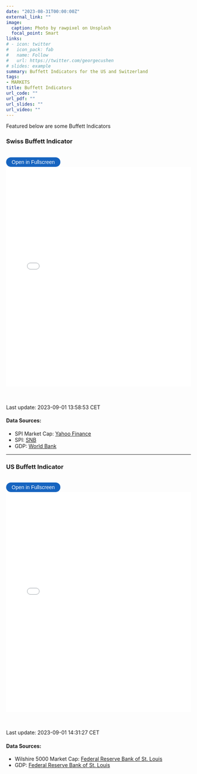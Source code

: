 ```yaml
---
date: "2023-08-31T00:00:00Z"
external_link: ""
image: 
  caption: Photo by rawpixel on Unsplash
  focal_point: Smart
links:
# - icon: twitter
#   icon_pack: fab
#   name: Follow
#   url: https://twitter.com/georgecushen
# slides: example
summary: Buffett Indicators for the US and Switzerland
tags:
- MARKETS
title: Buffett Indicators
url_code: ""
url_pdf: ""
url_slides: ""
url_video: ""
---
```


<!-- {{< load-plotly >}} -->
<!-- Load Plotly JavaScript library -->
<script src="https://cdn.plot.ly/plotly-latest.min.js"></script>
<!-- Add the toggle fullscreen function -->
<script>
    function toggleFullscreen(iframeId) {
        let iframe = document.getElementById(iframeId);
        if (iframe.requestFullscreen) {
            iframe.requestFullscreen();
        } else if (iframe.mozRequestFullScreen) { /* Firefox */
            iframe.mozRequestFullScreen();
        } else if (iframe.webkitRequestFullscreen) { /* Chrome, Safari & Opera */
            iframe.webkitRequestFullscreen();
        } else if (iframe.msRequestFullscreen) { /* IE/Edge */
            iframe.msRequestFullscreen();
        }
    }
</script>

Featured below are some Buffett Indicators

### Swiss Buffett Indicator

<br>

<button onclick="toggleFullscreen(&#39;iframe1&#39;)" style="font-size: 14px; padding: 5px 15px; border: none; border-radius: 20px; background-color: #1664c0; color: white; cursor: pointer; transition: background-color 0.3s;" onmouseover="this.style.backgroundColor=&#39;#0056b3&#39;" onmouseout="this.style.backgroundColor=&#39;#007BFF&#39;">
Open in Fullscreen
</button>
<iframe id="iframe1" src="BuffettIndicators1.html" width="100%" height="600px" frameborder="0">
</iframe>

<br> <br> Last update: 2023-09-01 13:58:53 CET

#### Data Sources:

- SPI Market Cap: [Yahoo Finance](https://finance.yahoo.com)
- SPI: [SNB](https://data.snb.ch/api/cube/capchstocki/data/csv/de)
- GDP: [World
  Bank](https://data.worldbank.org/indicator/NY.GDP.MKTP.CD.)

------------------------------------------------------------------------

### US Buffett Indicator

<br>

<button onclick="toggleFullscreen(&#39;iframe2&#39;)" style="font-size: 14px; padding: 5px 15px; border: none; border-radius: 20px; background-color: #1664c0; color: white; cursor: pointer; transition: background-color 0.3s;" onmouseover="this.style.backgroundColor=&#39;#0056b3&#39;" onmouseout="this.style.backgroundColor=&#39;#007BFF&#39;">
Open in Fullscreen
</button>
<iframe id="iframe2" src="BuffettIndicators2.html" width="100%" height="600px" frameborder="0">
</iframe>

<br> <br> Last update: 2023-09-01 14:31:27 CET

#### Data Sources:

- Wilshire 5000 Market Cap: [Federal Reserve Bank of
  St. Louis](https://fred.stlouisfed.org/series/WILL5000PR)
- GDP: [Federal Reserve Bank of
  St. Louis](https://fred.stlouisfed.org/series/GDP)
